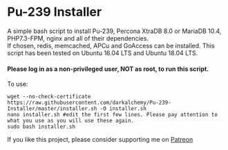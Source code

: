 Pu-239 Installer
==============

A simple bash script to install Pu-239, Percona XtraDB 8.0 or MariaDB 10.4, PHP7.3-FPM, nginx and all of their dependencies.  
If chosen, redis, memcached, APCu and GoAccess can be installed.
This script has been tested on Ubuntu 16.04 LTS and Ubuntu 18.04 LTS.

#### Please log in as a non-privileged user, NOT as root, to run this script.

To use:

```
wget --no-check-certificate https://raw.githubusercontent.com/darkalchemy/Pu-239-Installer/master/installer.sh -O installer.sh
nano installer.sh #edit the first few lines. Please pay attention to what you use as you will use these again.
sudo bash installer.sh
```

If you like this project, please consider supporting me on [Patreon](https://www.patreon.com/user?u=15795177) 
